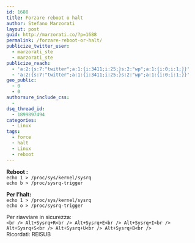 ```yaml
---
id: 1688
title: Forzare reboot o halt
author: Stefano Marzorati
layout: post
guid: http://marzorati.co/?p=1688
permalink: /forzare-reboot-or-halt/
publicize_twitter_user:
  - marzorati_ste
  - marzorati_ste
publicize_reach:
  - 'a:2:{s:7:"twitter";a:1:{i:3411;i:25;}s:2:"wp";a:1:{i:0;i:1;}}'
  - 'a:2:{s:7:"twitter";a:1:{i:3411;i:25;}s:2:"wp";a:1:{i:0;i:1;}}'
geo_public:
  - 0
  - 0
authorsure_include_css:
  - 
dsq_thread_id:
  - 1899897494
categories:
  - Linux
tags:
  - force
  - halt
  - Linux
  - reboot
---
```

**Reboot :**  
`echo 1 > /proc/sys/kernel/sysrq`  
`echo b > /proc/sysrq-trigger`

**Per l’halt:**  
`echo 1 > /proc/sys/kernel/sysrq`  
`echo o > /proc/sysrq-trigger`

Per riavviare in sicurezza:  
`<br />
Alt+Sysrq+R<br />
Alt+Sysrq+E<br />
Alt+Sysrq+I<br />
Alt+Sysrq+S<br />
Alt+Sysrq+U<br />
Alt+Sysrq+B<br />
`  
Ricordati: REISUB